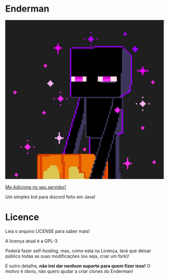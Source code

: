 # Enderman

![Logo](https://github.com/EndermanBot/Enderman/blob/master/enderman.jpg?raw=true)

[Me Adicione no seu servidor!](https://discord.com/api/oauth2/authorize?client_id=682184789255520290&permissions=0&scope=bot)

Um simples bot para discord feito em Java!
# Licence
Leia o arquivo LICENSE para saber mais! 

A licença atual é a GPL-3

Poderá fazer self-hosting, mas, como está na Licença, terá que deixar público todas as suas modificações (ou seja, criar um fork)! 

E outro detalhe, **não irei dar nenhum suporte para quem fizer isso!** O motivo é óbvio, não quero ajudar a criar clones do Enderman!

